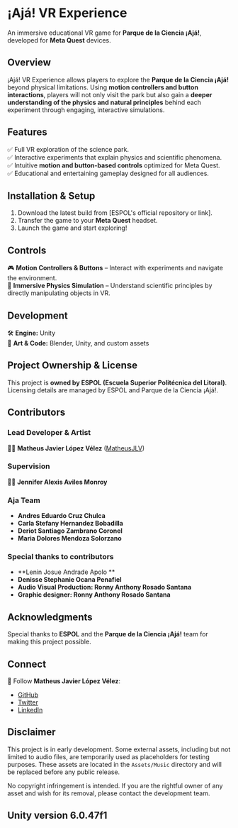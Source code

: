# **¡Ajá! VR Experience**  
An immersive educational VR game for **Parque de la Ciencia ¡Ajá!**, developed for **Meta Quest** devices.  

## **Overview**  
¡Ajá! VR Experience allows players to explore the **Parque de la Ciencia ¡Ajá!** beyond physical limitations. Using **motion controllers and button interactions**, players will not only visit the park but also gain a **deeper understanding of the physics and natural principles** behind each experiment through engaging, interactive simulations.  

## **Features**  
✅ Full VR exploration of the science park.  
✅ Interactive experiments that explain physics and scientific phenomena.  
✅ Intuitive **motion and button-based controls** optimized for Meta Quest.  
✅ Educational and entertaining gameplay designed for all audiences.  

## **Installation & Setup**  
1. Download the latest build from [ESPOL's official repository or link].  
2. Transfer the game to your **Meta Quest** headset.  
3. Launch the game and start exploring!  

## **Controls**  
🎮 **Motion Controllers & Buttons** – Interact with experiments and navigate the environment.  
🎯 **Immersive Physics Simulation** – Understand scientific principles by directly manipulating objects in VR.  

## **Development**  
🛠️ **Engine:** Unity  
🎨 **Art & Code:** Blender, Unity, and custom assets  

## **Project Ownership & License**  
This project is **owned by ESPOL (Escuela Superior Politécnica del Litoral)**. Licensing details are managed by ESPOL and Parque de la Ciencia ¡Ajá!.  

## **Contributors**  
### **Lead Developer & Artist**  
👨‍💻 **Matheus Javier López Vélez** ([MatheusJLV](#))  

### **Supervision**  
👩‍🏫 **Jennifer Alexis Aviles Monroy**  

### **Aja Team**  
- **Andres Eduardo Cruz Chulca**  
- **Carla Stefany Hernandez Bobadilla**  
- **Deriot Santiago Zambrano Coronel**  
- **Maria Dolores Mendoza Solorzano**  

### **Special thanks to contributors**  
- **Lenin Josue Andrade Apolo ** 
- **Denisse Stephanie Ocana Penafiel** 
- **Audio Visual Production: Ronny Anthony Rosado Santana** 
- **Graphic designer: Ronny Anthony Rosado Santana** 

## **Acknowledgments**  
Special thanks to **ESPOL** and the **Parque de la Ciencia ¡Ajá!** team for making this project possible.  

## **Connect**  
🔗 Follow **Matheus Javier López Vélez**:  
- [GitHub](https://github.com/MatheusJLV)  
- [Twitter](#)  
- [LinkedIn](https://www.linkedin.com/in/matheusjlv/)  

## Disclaimer  
This project is in early development. Some external assets, including but not limited to audio files, are temporarily used as placeholders for testing purposes. These assets are located in the `Assets/Music` directory and will be replaced before any public release.  

No copyright infringement is intended. If you are the rightful owner of any asset and wish for its removal, please contact the development team.  

Unity version 6.0.47f1
--- 
